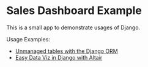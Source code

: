 # Sales Dashboard Example

This is a small app to demonstrate usages of Django.

Usage Examples:
- [Unmanaged tables with the Django ORM](./posts/unmanged_table_with_the_orm.md)
- [Easy Data Viz in Django with Altair](./posts/easy_data_viz_with_altair.md)